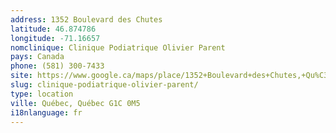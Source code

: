 ```yaml
---
address: 1352 Boulevard des Chutes
latitude: 46.874786
longitude: -71.16657
nomclinique: Clinique Podiatrique Olivier Parent
pays: Canada
phone: (581) 300-7433
site: https://www.google.ca/maps/place/1352+Boulevard+des+Chutes,+Qu%C3%A9bec,+QC+G1C+7C9/@46.8747213,-71.1668877,17z/data=!3m1!4b1!4m2!3m1!1s0x4cb8be830b7127c5:0x8d5ed767ae36eaf7
slug: clinique-podiatrique-olivier-parent/
type: location
ville: Québec, Québec G1C 0M5
i18nlanguage: fr
---
```


